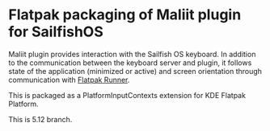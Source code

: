 # Flatpak packaging of Maliit plugin for SailfishOS

Maliit plugin provides interaction with the Sailfish OS keyboard. In addition
to the communication between the keyboard server and plugin, it follows state
of the application (minimized or active) and screen orientation through communication
with [Flatpak Runner](https://github.com/sailfishos-flatpak/flatpak-runner).

This is packaged as a PlatformInputContexts extension for KDE Flatpak Platform.

This is 5.12 branch.
